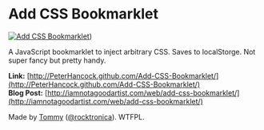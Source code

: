# Add CSS Bookmarklet

[![Add CSS Bookmarklet](http://iamnotagoodartist.com/wp-content/uploads/2012/01/addcss.jpg)](http://rocktronica.github.com/Add-CSS-Bookmarklet/))

A JavaScript bookmarklet to inject arbitrary CSS. Saves to localStorge. Not super fancy but pretty handy.

**Link:** [http://PeterHancock.github.com/Add-CSS-Bookmarklet/](http://PeterHancock.github.com/Add-CSS-Bookmarklet/)<br />
**Blog Post:** [http://iamnotagoodartist.com/web/add-css-bookmarklet/](http://iamnotagoodartist.com/web/add-css-bookmarklet/)

Made by <a href="http://mynameistommy.com/">Tommy</a> (<a href='https://twitter.com/#!/rocktronica'>@rocktronica</a>). WTFPL.
